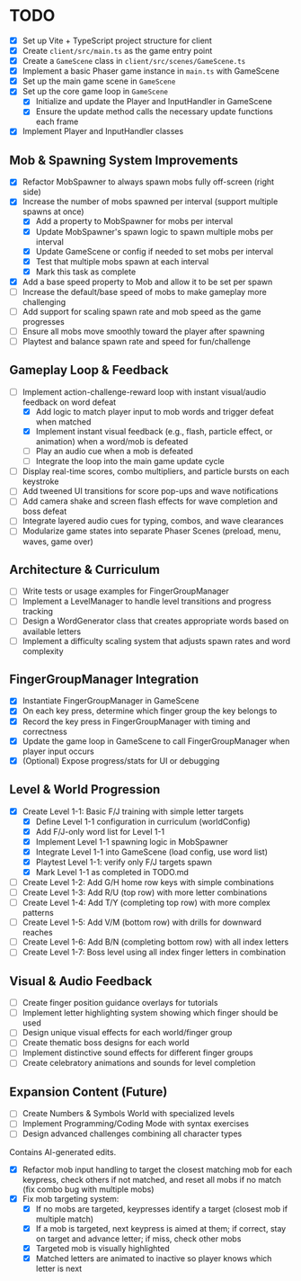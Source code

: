 # TODO

- [x] Set up Vite + TypeScript project structure for client
- [x] Create `client/src/main.ts` as the game entry point
- [x] Create a `GameScene` class in `client/src/scenes/GameScene.ts`
- [x] Implement a basic Phaser game instance in `main.ts` with GameScene
- [x] Set up the main game scene in `GameScene`
- [x] Set up the core game loop in `GameScene`
  - [x] Initialize and update the Player and InputHandler in GameScene
  - [x] Ensure the update method calls the necessary update functions each frame
- [x] Implement Player and InputHandler classes

## Mob & Spawning System Improvements

- [x] Refactor MobSpawner to always spawn mobs fully off-screen (right side)
- [x] Increase the number of mobs spawned per interval (support multiple spawns at once)
  - [x] Add a property to MobSpawner for mobs per interval
  - [x] Update MobSpawner's spawn logic to spawn multiple mobs per interval
  - [x] Update GameScene or config if needed to set mobs per interval
  - [x] Test that multiple mobs spawn at each interval
  - [x] Mark this task as complete
- [x] Add a base speed property to Mob and allow it to be set per spawn
- [ ] Increase the default/base speed of mobs to make gameplay more challenging
- [ ] Add support for scaling spawn rate and mob speed as the game progresses
- [ ] Ensure all mobs move smoothly toward the player after spawning
- [ ] Playtest and balance spawn rate and speed for fun/challenge

## Gameplay Loop & Feedback

- [ ] Implement action-challenge-reward loop with instant visual/audio feedback on word defeat
  - [x] Add logic to match player input to mob words and trigger defeat when matched
  - [x] Implement instant visual feedback (e.g., flash, particle effect, or animation) when a word/mob is defeated
  - [ ] Play an audio cue when a mob is defeated
  - [ ] Integrate the loop into the main game update cycle
- [ ] Display real-time scores, combo multipliers, and particle bursts on each keystroke
- [ ] Add tweened UI transitions for score pop-ups and wave notifications
- [ ] Add camera shake and screen flash effects for wave completion and boss defeat
- [ ] Integrate layered audio cues for typing, combos, and wave clearances
- [ ] Modularize game states into separate Phaser Scenes (preload, menu, waves, game over)

## Architecture & Curriculum

- [ ] Write tests or usage examples for FingerGroupManager
- [ ] Implement a LevelManager to handle level transitions and progress tracking
- [ ] Design a WordGenerator class that creates appropriate words based on available letters
- [ ] Implement a difficulty scaling system that adjusts spawn rates and word complexity

## FingerGroupManager Integration

- [x] Instantiate FingerGroupManager in GameScene
- [x] On each key press, determine which finger group the key belongs to
- [x] Record the key press in FingerGroupManager with timing and correctness
- [x] Update the game loop in GameScene to call FingerGroupManager when player input occurs
- [x] (Optional) Expose progress/stats for UI or debugging

## Level & World Progression

- [x] Create Level 1-1: Basic F/J training with simple letter targets
  - [x] Define Level 1-1 configuration in curriculum (worldConfig)
  - [x] Add F/J-only word list for Level 1-1
  - [x] Implement Level 1-1 spawning logic in MobSpawner
  - [x] Integrate Level 1-1 into GameScene (load config, use word list)
  - [x] Playtest Level 1-1: verify only F/J targets spawn
  - [x] Mark Level 1-1 as completed in TODO.md
- [ ] Create Level 1-2: Add G/H home row keys with simple combinations
- [ ] Create Level 1-3: Add R/U (top row) with more letter combinations
- [ ] Create Level 1-4: Add T/Y (completing top row) with more complex patterns
- [ ] Create Level 1-5: Add V/M (bottom row) with drills for downward reaches
- [ ] Create Level 1-6: Add B/N (completing bottom row) with all index letters
- [ ] Create Level 1-7: Boss level using all index finger letters in combination

## Visual & Audio Feedback

- [ ] Create finger position guidance overlays for tutorials
- [ ] Implement letter highlighting system showing which finger should be used
- [ ] Design unique visual effects for each world/finger group
- [ ] Create thematic boss designs for each world
- [ ] Implement distinctive sound effects for different finger groups
- [ ] Create celebratory animations and sounds for level completion

## Expansion Content (Future)

- [ ] Create Numbers & Symbols World with specialized levels
- [ ] Implement Programming/Coding Mode with syntax exercises
- [ ] Design advanced challenges combining all character types

Contains AI-generated edits.

- [x] Refactor mob input handling to target the closest matching mob for each keypress, check others if not matched, and reset all mobs if no match (fix combo bug with multiple mobs)
- [x] Fix mob targeting system:
  - [x] If no mobs are targeted, keypresses identify a target (closest mob if multiple match)
  - [x] If a mob is targeted, next keypress is aimed at them; if correct, stay on target and advance letter; if miss, check other mobs
  - [x] Targeted mob is visually highlighted
  - [x] Matched letters are animated to inactive so player knows which letter is next
